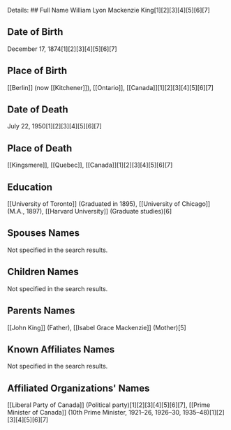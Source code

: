 Details: ## Full Name
William Lyon Mackenzie King[1][2][3][4][5][6][7]

## Date of Birth
December 17, 1874[1][2][3][4][5][6][7]

## Place of Birth
[[Berlin]] (now [[Kitchener]]), [[Ontario]], [[Canada]][1][2][3][4][5][6][7]

## Date of Death
July 22, 1950[1][2][3][4][5][6][7]

## Place of Death
[[Kingsmere]], [[Quebec]], [[Canada]][1][2][3][4][5][6][7]

## Education
[[University of Toronto]] (Graduated in 1895),
[[University of Chicago]] (M.A., 1897),
[[Harvard University]] (Graduate studies)[6]

## Spouses Names
Not specified in the search results.

## Children Names
Not specified in the search results.

## Parents Names
[[John King]] (Father),
[[Isabel Grace Mackenzie]] (Mother)[5]

## Known Affiliates Names
Not specified in the search results.

## Affiliated Organizations' Names
[[Liberal Party of Canada]] (Political party)[1][2][3][4][5][6][7],
[[Prime Minister of Canada]] (10th Prime Minister, 1921–26, 1926–30, 1935–48)[1][2][3][4][5][6][7]

